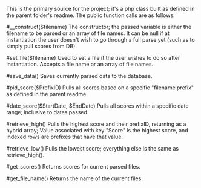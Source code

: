 This is the primary source for the project; it's a php class built as defined in the parent folder's readme.
The public function calls are as follows:

#__construct($filename)
The constructor; the passed variable is either the filename to be parsed
or an array of file names.  It can be null if at instantiation the user
doesn't wish to go through a full parse yet (such as to simply pull scores
from DB).

#set_file($filename)
Used to set a file if the user wishes to do so after instantiation.
Accepts a file name or an array of file names.

#save_data()
Saves currently parsed data to the database.

#pid_score($PrefixID)
Pulls all scores based on a specific "filename prefix" as defined in the parent readme.

#date_score($StartDate, $EndDate)
Pulls all scores within a specific date range; inclusive to dates passed.

#retrieve_high()
Pulls the highest score and their prefixID, returning as a hybrid array;
Value associated with key "Score" is the highest score, and indexed rows are prefixes
that have that value.

#retrieve_low()
Pulls the lowest score; everything else is the same as retrieve_high().

#get_scores()
Returns scores for current parsed files.

#get_file_name()
Returns the name of the current files.
